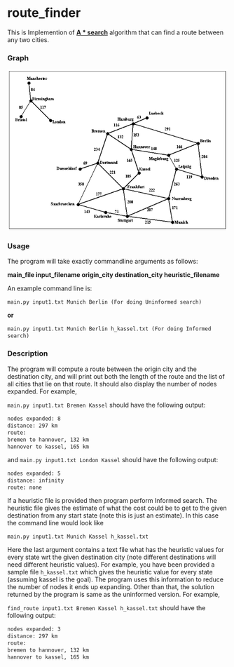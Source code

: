 # route_finder
This is Implemention of **[A * search](https://en.wikipedia.org/wiki/A*_search_algorithm)** algorithm that can find a route between any two cities. 

### Graph ###

<p align="middle">
  <img  src="./graph.PNG">
</p>  


### Usage ###

The program will take exactly commandline arguments as follows:


**main_file input_filename origin_city destination_city heuristic_filename**

An example command line is:

``` 
main.py input1.txt Munich Berlin (For doing Uninformed search) 
```
**or**
```
main.py input1.txt Munich Berlin h_kassel.txt (For doing Informed search) 
```

### Description ###

The program will compute a route between the origin city and the destination city, and will print out both the length of the route and the list of all cities that lie on that route. It should also display the number of nodes expanded. For example,

```main.py input1.txt Bremen Kassel```
should have the following output:
```
nodes expanded: 8
distance: 297 km
route:
bremen to hannover, 132 km
hannover to kassel, 165 km 
```
and
```main.py input1.txt London Kassel```
should have the following output:
```
nodes expanded: 5
distance: infinity
route: none
```

If a heuristic file is provided then program perform Informed search. The heuristic file gives the estimate of what the cost could be to get to the given destination from any start state (note this is just an estimate). In this case the command line would look like

```
main.py input1.txt Munich Kassel h_kassel.txt
```

Here the last argument contains a text file what has the heuristic values for every state wrt the given destination city (note different destinations will need different heuristic values). For example, you have been provided a sample file `h_kassel.txt` which gives the heuristic value for every state (assuming kassel is the goal). The program uses this information to reduce the number of nodes it ends up expanding. Other than that, the solution returned by the program is same as the uninformed version. For example,

```find_route input1.txt Bremen Kassel h_kassel.txt``` should have the following output:

```
nodes expanded: 3
distance: 297 km
route:
bremen to hannover, 132 km
hannover to kassel, 165 km 
```

